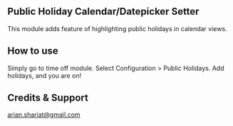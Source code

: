 Public Holiday Calendar/Datepicker Setter
---------------

This module adds feature of highlighting public holidays in calendar views.

How to use
----------------------
 Simply go to time off module. Select Configuration > Public Holidays. 
 Add holidays, and you are on!

Credits & Support
---------------------- 
arian.shariat@gmail.com